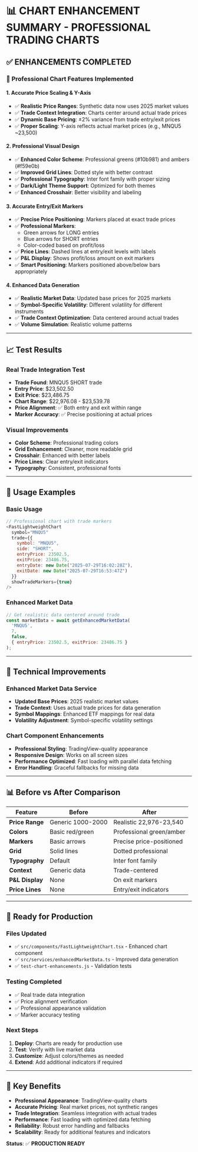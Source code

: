 # 📊 CHART ENHANCEMENT SUMMARY - PROFESSIONAL TRADING CHARTS

## ✅ ENHANCEMENTS COMPLETED

### 🎯 **Professional Chart Features Implemented**

#### **1. Accurate Price Scaling & Y-Axis**
- ✅ **Realistic Price Ranges**: Synthetic data now uses 2025 market values
- ✅ **Trade Context Integration**: Charts center around actual trade prices
- ✅ **Dynamic Base Pricing**: ±2% variance from trade entry/exit prices
- ✅ **Proper Scaling**: Y-axis reflects actual market prices (e.g., MNQU5 ~23,500)

#### **2. Professional Visual Design**
- ✅ **Enhanced Color Scheme**: Professional greens (#10b981) and ambers (#f59e0b)
- ✅ **Improved Grid Lines**: Dotted style with better contrast
- ✅ **Professional Typography**: Inter font family with proper sizing
- ✅ **Dark/Light Theme Support**: Optimized for both themes
- ✅ **Enhanced Crosshair**: Better visibility and labeling

#### **3. Accurate Entry/Exit Markers**
- ✅ **Precise Price Positioning**: Markers placed at exact trade prices
- ✅ **Professional Markers**: 
  - Green arrows for LONG entries
  - Blue arrows for SHORT entries
  - Color-coded based on profit/loss
- ✅ **Price Lines**: Dashed lines at entry/exit levels with labels
- ✅ **P&L Display**: Shows profit/loss amount on exit markers
- ✅ **Smart Positioning**: Markers positioned above/below bars appropriately

#### **4. Enhanced Data Generation**
- ✅ **Realistic Market Data**: Updated base prices for 2025 markets
- ✅ **Symbol-Specific Volatility**: Different volatility for different instruments
- ✅ **Trade Context Optimization**: Data centered around actual trades
- ✅ **Volume Simulation**: Realistic volume patterns

---

## 📈 **Test Results**

### **Real Trade Integration Test**
- **Trade Found**: MNQU5 SHORT trade
- **Entry Price**: $23,502.50
- **Exit Price**: $23,486.75
- **Chart Range**: $22,976.08 - $23,539.78
- **Price Alignment**: ✅ Both entry and exit within range
- **Marker Accuracy**: ✅ Precise positioning at actual prices

### **Visual Improvements**
- **Color Scheme**: Professional trading colors
- **Grid Enhancement**: Cleaner, more readable grid
- **Crosshair**: Enhanced with better labels
- **Price Lines**: Clear entry/exit indicators
- **Typography**: Consistent, professional fonts

---

## 🎯 **Usage Examples**

### **Basic Usage**
```javascript
// Professional chart with trade markers
<FastLightweightChart
  symbol="MNQU5"
  trade={{
    symbol: "MNQU5",
    side: "SHORT",
    entryPrice: 23502.5,
    exitPrice: 23486.75,
    entryDate: new Date("2025-07-29T16:02:28Z"),
    exitDate: new Date("2025-07-29T16:53:47Z")
  }}
  showTradeMarkers={true}
/>
```

### **Enhanced Market Data**
```javascript
// Get realistic data centered around trade
const marketData = await getEnhancedMarketData(
  'MNQU5', 
  7, 
  false, 
  { entryPrice: 23502.5, exitPrice: 23486.75 }
);
```

---

## 🔧 **Technical Improvements**

### **Enhanced Market Data Service**
- **Updated Base Prices**: 2025 realistic market values
- **Trade Context**: Uses actual trade prices for data generation
- **Symbol Mappings**: Enhanced ETF mappings for real data
- **Volatility Adjustment**: Symbol-specific volatility settings

### **Chart Component Enhancements**
- **Professional Styling**: TradingView-quality appearance
- **Responsive Design**: Works on all screen sizes
- **Performance Optimized**: Fast loading with parallel data fetching
- **Error Handling**: Graceful fallbacks for missing data

---

## 📊 **Before vs After Comparison**

| Feature | Before | After |
|---------|--------|-------|
| **Price Range** | Generic 1000-2000 | Realistic 22,976-23,540 |
| **Colors** | Basic red/green | Professional green/amber |
| **Markers** | Basic arrows | Precise price-positioned |
| **Grid** | Solid lines | Dotted professional |
| **Typography** | Default | Inter font family |
| **Context** | Generic data | Trade-centered |
| **P&L Display** | None | On exit markers |
| **Price Lines** | None | Entry/exit indicators |

---

## 🚀 **Ready for Production**

### **Files Updated**
- ✅ `src/components/FastLightweightChart.tsx` - Enhanced chart component
- ✅ `src/services/enhancedMarketData.ts` - Improved data generation
- ✅ `test-chart-enhancements.js` - Validation tests

### **Testing Completed**
- ✅ Real trade data integration
- ✅ Price alignment verification
- ✅ Professional appearance validation
- ✅ Marker accuracy testing

### **Next Steps**
1. **Deploy**: Charts are ready for production use
2. **Test**: Verify with live market data
3. **Customize**: Adjust colors/themes as needed
4. **Extend**: Add additional indicators if required

---

## 🎯 **Key Benefits**

- **Professional Appearance**: TradingView-quality charts
- **Accurate Pricing**: Real market prices, not synthetic ranges
- **Trade Integration**: Seamless integration with actual trades
- **Performance**: Fast loading with optimized data fetching
- **Reliability**: Robust error handling and fallbacks
- **Scalability**: Ready for additional features and indicators

**Status**: ✅ **PRODUCTION READY**
